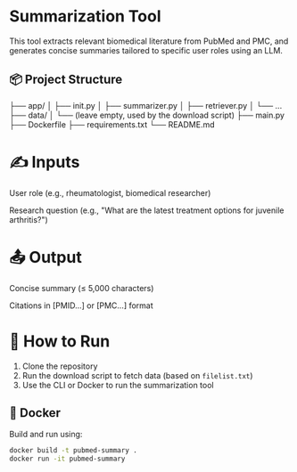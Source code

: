 # Summarization Tool

This tool extracts relevant biomedical literature from PubMed and PMC, and generates concise summaries tailored to specific user roles using an LLM.

## 📦 Project Structure

├── app/
│ ├── init.py
│ ├── summarizer.py
│ ├── retriever.py
│ └── ...
├── data/
│ └── (leave empty, used by the download script)
├── main.py
├── Dockerfile
├── requirements.txt
└── README.md

# ✍ Inputs
User role (e.g., rheumatologist, biomedical researcher)

Research question (e.g., "What are the latest treatment options for juvenile arthritis?")

# 📤 Output
Concise summary (≤ 5,000 characters)

Citations in [PMID...] or [PMC...] format


# 🚀 How to Run

1. Clone the repository
2. Run the download script to fetch data (based on `filelist.txt`)
3. Use the CLI or Docker to run the summarization tool


## 🐳 Docker

Build and run using:
```bash
docker build -t pubmed-summary .
docker run -it pubmed-summary


